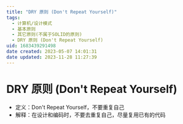 ```yaml
---
title: "DRY 原则 (Don't Repeat Yourself)"
tags: 
  - 计算机/设计模式
  - 基本原则
  - 其它原则(不属于SOLID的原则)
  - DRY 原则 (Don't Repeat Yourself)
uid: 1683439291498
date created: 2023-05-07 14:01:31
date updated: 2023-11-28 11:27:39
---
```


# DRY 原则 (Don't Repeat Yourself)

- 定义：Don't Repeat Yourself，不要重复自己
- 解释：在设计和编码时，不要去重复自己，尽量复用已有的代码
